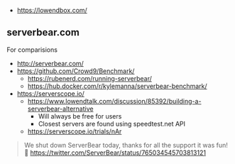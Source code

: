 - https://lowendbox.com/

## serverbear.com

For comparisions

- http://serverbear.com/
- https://github.com/Crowd9/Benchmark/
  - https://rubenerd.com/running-serverbear/
  - https://hub.docker.com/r/kylemanna/serverbear-benchmark/
- https://serverscope.io/
  - https://www.lowendtalk.com/discussion/85392/building-a-serverbear-alternative
    - Will always be free for users
    - Closest servers are found using speedtest.net API
  - https://serverscope.io/trials/nAr

> We shut down ServerBear today, thanks for all the support it was fun! 🐻
> https://twitter.com/ServerBear/status/765034545703813121
